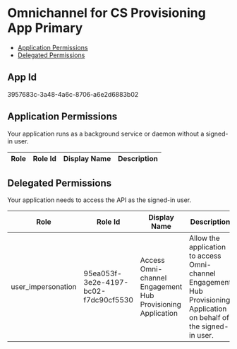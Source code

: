 # Omnichannel for CS Provisioning App Primary
- [Application Permissions](#application-permissions)
- [Delegated Permissions](#delegated-permissions)

## App Id
3957683c-3a48-4a6c-8706-a6e2d6883b02

## Application Permissions
Your application runs as a background service or daemon without a signed-in user.

| Role | Role Id | Display Name | Description |
|---|---|---|---|

## Delegated Permissions
Your application needs to access the API as the signed-in user. 

| Role | Role Id | Display Name | Description |
|---|---|---|---|
| user_impersonation | 95ea053f-3e2e-4197-bc02-f7dc90cf5530 | Access Omni-channel Engagement Hub Provisioning Application  | Allow the application to access Omni-channel Engagement Hub Provisioning Application  on behalf of the signed-in user. |

